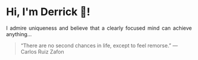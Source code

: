 # Hi, I'm Derrick 👋!
<p align="justify">I admire uniqueness and believe that a clearly focused mind can achieve anything...</p> 
<!-- #quote-start -->
<blockquote>&ldquo;There are no second chances in life, except to feel remorse.&rdquo; &mdash; <footer>Carlos Ruiz Zafon</footer></blockquote>
<!-- #quote-end -->
